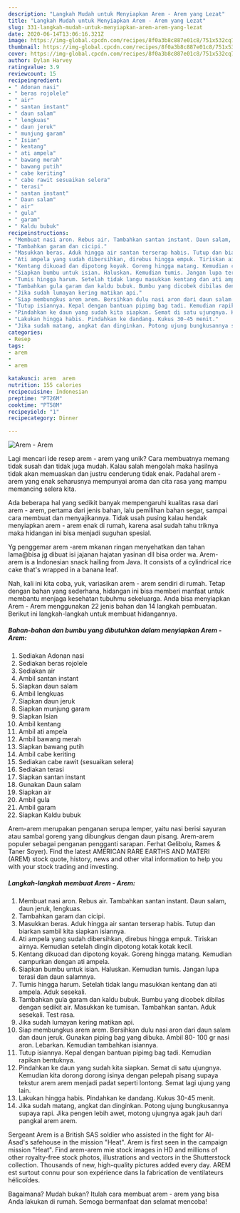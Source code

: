 ```yaml
---
description: "Langkah Mudah untuk Menyiapkan Arem - Arem yang Lezat"
title: "Langkah Mudah untuk Menyiapkan Arem - Arem yang Lezat"
slug: 331-langkah-mudah-untuk-menyiapkan-arem-arem-yang-lezat
date: 2020-06-14T13:06:16.321Z
image: https://img-global.cpcdn.com/recipes/8f0a3b8c887e01c8/751x532cq70/arem-arem-foto-resep-utama.jpg
thumbnail: https://img-global.cpcdn.com/recipes/8f0a3b8c887e01c8/751x532cq70/arem-arem-foto-resep-utama.jpg
cover: https://img-global.cpcdn.com/recipes/8f0a3b8c887e01c8/751x532cq70/arem-arem-foto-resep-utama.jpg
author: Dylan Harvey
ratingvalue: 3.9
reviewcount: 15
recipeingredient:
- " Adonan nasi"
- " beras rojolele"
- " air"
- " santan instant"
- " daun salam"
- " lengkuas"
- " daun jeruk"
- " munjung garam"
- " Isian"
- " kentang"
- " ati ampela"
- " bawang merah"
- " bawang putih"
- " cabe keriting"
- " cabe rawit sesuaikan selera"
- " terasi"
- " santan instant"
- " Daun salam"
- " air"
- " gula"
- " garam"
- " Kaldu bubuk"
recipeinstructions:
- "Membuat nasi aron. Rebus air. Tambahkan santan instant. Daun salam, daun jeruk, lengkuas."
- "Tambahkan garam dan cicipi."
- "Masukkan beras. Aduk hingga air santan terserap habis. Tutup dan biarkan sambil kita siapkan isiannya."
- "Ati ampela yang sudah dibersihkan, direbus hingga empuk. Tiriskan airnya. Kemudian setelah dingin dipotong kotak kotak kecil."
- "Kentang dikuoad dan dipotong koyak. Goreng hingga matang. Kemudian campurkan dengan ati ampela."
- "Siapkan bumbu untuk isian. Haluskan. Kemudian tumis. Jangan lupa terasi dan daun salamnya."
- "Tumis hingga harum. Setelah tidak langu masukkan kentang dan ati ampela. Aduk sesekali."
- "Tambahkan gula garam dan kaldu bubuk. Bumbu yang dicobek dibilas dengan sedikit air. Masukkan ke tumisan. Tambahkan santan. Aduk sesekali. Test rasa."
- "Jika sudah lumayan kering matikan api."
- "Siap membungkus arem arem. Bersihkan dulu nasi aron dari daun salam dan daun jeruk. Gunakan piping bag yang dibuka. Ambil 80- 100 gr nasi aron. Lebarkan. Kemudian tambahkan isiannya."
- "Tutup isiannya. Kepal dengan bantuan pipimg bag tadi. Kemudian rapikan bentuknya."
- "Pindahkan ke daun yang sudah kita siapkan. Semat di satu ujungnya. Kemudian kita dorong dorong isinya dengan pelepah pisang supaya tekstur arem arem menjadi padat seperti lontong. Semat lagi ujung yang lain."
- "Lakukan hingga habis. Pindahkan ke dandang. Kukus 30-45 menit."
- "Jika sudah matang, angkat dan dinginkan. Potong ujung bungkusannya supaya rapi. Jika pengen lebih awet, motong ujungnya agak jauh dari pangkal arem arem."
categories:
- Resep
tags:
- arem
- 
- arem

katakunci: arem  arem 
nutrition: 155 calories
recipecuisine: Indonesian
preptime: "PT26M"
cooktime: "PT58M"
recipeyield: "1"
recipecategory: Dinner

---
```



![Arem - Arem](https://img-global.cpcdn.com/recipes/8f0a3b8c887e01c8/751x532cq70/arem-arem-foto-resep-utama.jpg)

Lagi mencari ide resep arem - arem yang unik? Cara membuatnya memang tidak susah dan tidak juga mudah. Kalau salah mengolah maka hasilnya tidak akan memuaskan dan justru cenderung tidak enak. Padahal arem - arem yang enak seharusnya mempunyai aroma dan cita rasa yang mampu memancing selera kita.

Ada beberapa hal yang sedikit banyak mempengaruhi kualitas rasa dari arem - arem, pertama dari jenis bahan, lalu pemilihan bahan segar, sampai cara membuat dan menyajikannya. Tidak usah pusing kalau hendak menyiapkan arem - arem enak di rumah, karena asal sudah tahu triknya maka hidangan ini bisa menjadi suguhan spesial.

Yg penggemar arem -arem mkanan ringan menyehatkan dan tahan lama@bisa jg dibuat isi jajanan hajatan yasinan dll bisa order wa. Arem-arem is a Indonesian snack hailing from Java. It consists of a cylindrical rice cake that&#39;s wrapped in a banana leaf.


Nah, kali ini kita coba, yuk, variasikan arem - arem sendiri di rumah. Tetap dengan bahan yang sederhana, hidangan ini bisa memberi manfaat untuk membantu menjaga kesehatan tubuhmu sekeluarga. Anda bisa menyiapkan Arem - Arem menggunakan 22 jenis bahan dan 14 langkah pembuatan. Berikut ini langkah-langkah untuk membuat hidangannya.

<!--inarticleads1-->

##### Bahan-bahan dan bumbu yang dibutuhkan dalam menyiapkan Arem - Arem:

1. Sediakan  Adonan nasi
1. Sediakan  beras rojolele
1. Sediakan  air
1. Ambil  santan instant
1. Siapkan  daun salam
1. Ambil  lengkuas
1. Siapkan  daun jeruk
1. Siapkan  munjung garam
1. Siapkan  Isian
1. Ambil  kentang
1. Ambil  ati ampela
1. Ambil  bawang merah
1. Siapkan  bawang putih
1. Ambil  cabe keriting
1. Sediakan  cabe rawit (sesuaikan selera)
1. Sediakan  terasi
1. Siapkan  santan instant
1. Gunakan  Daun salam
1. Siapkan  air
1. Ambil  gula
1. Ambil  garam
1. Siapkan  Kaldu bubuk


Arem-arem merupakan penganan serupa lemper, yaitu nasi berisi sayuran atau sambal goreng yang dibungkus dengan daun pisang. Arem-arem populer sebagai penganan pengganti sarapan. Ferhat Gelibolu, Rames &amp; Taner Soyer). Find the latest AMERICAN RARE EARTHS AND MATERI (AREM) stock quote, history, news and other vital information to help you with your stock trading and investing. 

<!--inarticleads2-->

##### Langkah-langkah membuat Arem - Arem:

1. Membuat nasi aron. Rebus air. Tambahkan santan instant. Daun salam, daun jeruk, lengkuas.
1. Tambahkan garam dan cicipi.
1. Masukkan beras. Aduk hingga air santan terserap habis. Tutup dan biarkan sambil kita siapkan isiannya.
1. Ati ampela yang sudah dibersihkan, direbus hingga empuk. Tiriskan airnya. Kemudian setelah dingin dipotong kotak kotak kecil.
1. Kentang dikuoad dan dipotong koyak. Goreng hingga matang. Kemudian campurkan dengan ati ampela.
1. Siapkan bumbu untuk isian. Haluskan. Kemudian tumis. Jangan lupa terasi dan daun salamnya.
1. Tumis hingga harum. Setelah tidak langu masukkan kentang dan ati ampela. Aduk sesekali.
1. Tambahkan gula garam dan kaldu bubuk. Bumbu yang dicobek dibilas dengan sedikit air. Masukkan ke tumisan. Tambahkan santan. Aduk sesekali. Test rasa.
1. Jika sudah lumayan kering matikan api.
1. Siap membungkus arem arem. Bersihkan dulu nasi aron dari daun salam dan daun jeruk. Gunakan piping bag yang dibuka. Ambil 80- 100 gr nasi aron. Lebarkan. Kemudian tambahkan isiannya.
1. Tutup isiannya. Kepal dengan bantuan pipimg bag tadi. Kemudian rapikan bentuknya.
1. Pindahkan ke daun yang sudah kita siapkan. Semat di satu ujungnya. Kemudian kita dorong dorong isinya dengan pelepah pisang supaya tekstur arem arem menjadi padat seperti lontong. Semat lagi ujung yang lain.
1. Lakukan hingga habis. Pindahkan ke dandang. Kukus 30-45 menit.
1. Jika sudah matang, angkat dan dinginkan. Potong ujung bungkusannya supaya rapi. Jika pengen lebih awet, motong ujungnya agak jauh dari pangkal arem arem.


Sergeant Arem is a British SAS soldier who assisted in the fight for Al-Asad&#39;s safehouse in the mission &#34;Heat&#34;. Arem is first seen in the campaign mission &#34;Heat&#34;. Find arem-arem mie stock images in HD and millions of other royalty-free stock photos, illustrations and vectors in the Shutterstock collection. Thousands of new, high-quality pictures added every day. AREM est surtout connu pour son expérience dans la fabrication de ventilateurs hélicoïdes. 

Bagaimana? Mudah bukan? Itulah cara membuat arem - arem yang bisa Anda lakukan di rumah. Semoga bermanfaat dan selamat mencoba!
